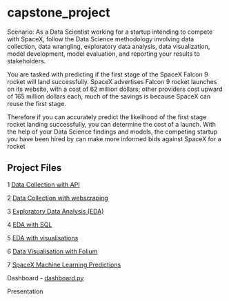 # capstone_project

Scenario: As a Data Scientist working for a startup intending to compete with SpaceX, follow the Data Science methodology involving data collection, data wrangling, exploratory data analysis, data visualization, model development, model evaluation, and reporting your results to stakeholders.   

You are tasked with predicting if the first stage of the SpaceX Falcon 9 rocket will land successfully.  SpaceX advertises Falcon 9 rocket launches on its website, with a cost of 62 million dollars; other providers cost upward of 165 million dollars each, much of the savings is because SpaceX can reuse the first stage. 

Therefore if you can accurately predict the likelihood of the first stage rocket landing successfully, you can determine the cost of a launch. With the help of your Data Science findings and models, the competing startup you have been hired by can make more informed bids against SpaceX for a rocket 

## Project Files

1 <a href ="https://github.com/marion-mcg/capstone_project/blob/main/Lab1_%20Data%20Collection%20API.ipynb">Data Collection with API</a>

2 <a href ="https://github.com/marion-mcg/capstone_project/blob/main/Lab2_Data_Collection_with_Webscraping.ipynb"> Data Collection with webscraping</a>

3 <a href ="https://github.com/marion-mcg/capstone_project/blob/main/Lab3_EDA.ipynb">Exploratory Data Analysis (EDA)</a>

4 <a href ="https://github.com/marion-mcg/capstone_project/blob/main/Lab4_EDA_with_SQL.ipynb">EDA with SQL</a>

5 <a href="https://github.com/marion-mcg/capstone_project/blob/main/Lab5_EDA_with_Data_Visualisation_FINAL.ipynb">EDA with visualisations</a> 

6 <a href="https://github.com/marion-mcg/capstone_project/blob/main/Lab6_Data_visualisation_with_Folium.ipynb"> Data Visualisation with Folium</a> 

7 <a href="https://github.com/marion-mcg/capstone_project/blob/main/Lab7_SpaceX_Machine_Learning%20Predictions_FINAL.ipynb">SpaceX Machine Learning Predictions</a> 

Dashboard - <a href="https://github.com/marion-mcg/capstone_project/blob/main/dashboard.py">dashboard.py</a>

Presentation

